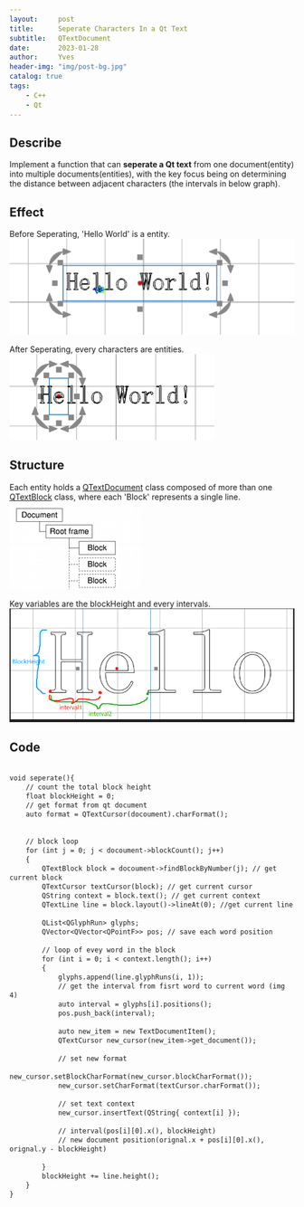```yaml
---
layout:     post
title:      Seperate Characters In a Qt Text
subtitle:   QTextDocument
date:       2023-01-28
author:     Yves
header-img: "img/post-bg.jpg"
catalog: true
tags:
    - C++ 
    - Qt
---
```


## Describe
Implement a function that can **seperate a Qt text** from one document(entity) into multiple documents(entities), with the key focus being on determining the distance between adjacent characters (the intervals in below graph).

## Effect
Before Seperating, 'Hello World' is a entity.
![image](/img/20230128/6.1.png)

After Seperating, every characters are entities.
![image](/img/20230128/6.2.png)

## Structure
Each entity holds a [QTextDocument](https://doc.qt.io/qt-6/qtextdocument.html) class composed of more than one [QTextBlock](https://doc.qt.io/qt-6/qtextblock.html) class, where each 'Block' represents a single line.  
![image](/img/20230128/6.3.png)

Key variables are the blockHeight and every intervals.
![image](/img/20230128/6.4.png)

## Code
```

void seperate(){
    // count the total block height
    float blockHeight = 0;
    // get format from qt document
    auto format = QTextCursor(docoument).charFormat();


    // block loop
    for (int j = 0; j < docoument->blockCount(); j++) 
    {       
        QTextBlock block = docoument->findBlockByNumber(j); // get current block
        QTextCursor textCursor(block); // get current cursor 
        QString context = block.text(); // get current context
        QTextLine line = block.layout()->lineAt(0); //get current line
        
        QList<QGlyphRun> glyphs;
        QVector<QVector<QPointF>> pos; // save each word position
        
        // loop of evey word in the block
        for (int i = 0; i < context.length(); i++)
        {
            glyphs.append(line.glyphRuns(i, 1));
            // get the interval from fisrt word to current word (img 4)
            auto interval = glyphs[i].positions(); 
            pos.push_back(interval); 

            auto new_item = new TextDocumentItem();
            QTextCursor new_cursor(new_item->get_document());

            // set new format 
            new_cursor.setBlockCharFormat(new_cursor.blockCharFormat());
            new_cursor.setCharFormat(textCursor.charFormat());

            // set text context
            new_cursor.insertText(QString{ context[i] });

            // interval(pos[i][0].x(), blockHeight)
            // new document position(orignal.x + pos[i][0].x(), orignal.y - blockHeight)

        }
        blockHeight += line.height();
    }
}
```
